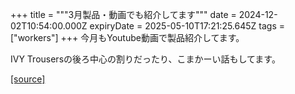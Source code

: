 +++
title = """3月製品・動画でも紹介してます"""
date = 2024-12-02T10:54:00.000Z
expiryDate = 2025-05-10T17:21:25.645Z
tags = ["workers"]
+++
今月もYoutube動画で製品紹介してます。

IVY Trousersの後ろ中心の割りだったり、こまかーい話もしてます。

[[source]](https://eworkers.blogspot.com/2024/12/3_2.html)

